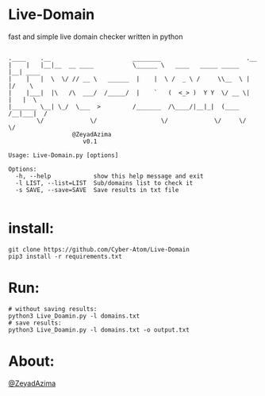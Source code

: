 # Live-Domain
fast and simple live domain checker written in python

```

.____    .__                       ________                        .__        
|    |   |__|__  __ ____           \______ \   ____   _____ _____  |__| ____  
|    |   |  \  \/ // __ \   ______  |    |  \ /  _ \ /     \\__  \ |  |/    \ 
|    |___|  |\   /\  ___/  /_____/  |    `   (  <_> )  Y Y  \/ __ \|  |   |  \
|_______ \__| \_/  \___  >         /_______  /\____/|__|_|  (____  /__|___|  /
        \/             \/                  \/             \/     \/        \/ 
                  @ZeyadAzima
                     v0.1

Usage: Live-Domain.py [options]

Options:
  -h, --help            show this help message and exit
  -l LIST, --list=LIST  Sub/domains list to check it
  -s SAVE, --save=SAVE  Save results in txt file


```
# install:
```
git clone https://github.com/Cyber-Atom/Live-Domain
pip3 install -r requirements.txt
```
# Run:
```
# without saving results:
python3 Live_Doamin.py -l domains.txt
# save results: 
python3 Live_Doamin.py -l domains.txt -o output.txt
```
# About:
<a href='https://cyberatom.org/'>@ZeyadAzima</a>
